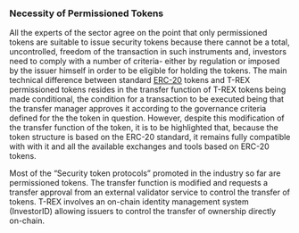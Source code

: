 ### Necessity of Permissioned Tokens

All the experts of the sector agree on the point that only permissioned tokens are suitable to issue security tokens because there 
cannot be a total, uncontrolled, freedom of the transaction in such instruments and, investors need to comply with a number of 
criteria- either by regulation or imposed by the issuer himself in order to be eligible for holding the tokens. The main technical 
difference between standard [ERC-20](https://github.com/ethereum/EIPs/blob/master/EIPS/eip-20.md) tokens and T-REX permissioned tokens 
resides in the transfer function of T-REX tokens being made conditional, the condition for a transaction to be executed being that the 
transfer manager approves it according to the governance criteria defined for the the token in question. However, despite this modification
of the transfer function of the token, it is to be highlighted that, because the token structure is based on the ERC-20 standard, it 
remains fully compatible with with it and all the available exchanges and tools based on ERC-20 tokens. 

Most of the “Security token protocols” promoted in the industry so far are permissioned tokens. The transfer function is modified and 
requests a transfer approval from an external validator service to control the transfer of tokens. 
T-REX involves an on-chain identity management system (InvestorID) allowing issuers to control the transfer of ownership directly on-chain.
